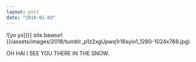 ```yaml
---
layout: post
date: "2018-01-03"
---
```


![yo yo]({{ site.baseurl }}/assets/images/2018/tumblr_p1z2xgUpwq1r16syio1_1280-1024x768.jpg)

OH HAI I SEE YOU THERE IN THE SNOW.
